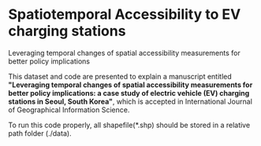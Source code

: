 # Spatiotemporal Accessibility to EV charging stations
 Leveraging temporal changes of spatial accessibility measurements for better policy implications

This dataset and code are presented to explain a manuscript entitled **"Leveraging temporal changes of spatial accessibility measurements for better policy implications: a case study of electric vehicle (EV) charging stations in Seoul, South Korea"**, which is accepted in International Journal of Geographical Information Science. 

To run this code properly, all shapefile(*.shp) should be stored in a relative path folder (./data).
